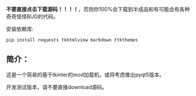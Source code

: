 **不要直接点击下载源码！！！！**，否则你100%会下载到半成品和有可能会有各种奇奇怪怪BUG的代码。

安装依赖库:

    pip install requests tkhtmlview markdown ttkthemes

## 简介：
这是一个简易的基于tkinter的mod加载机，或将考虑推出pyqt5版本。

开发测试版本，请不要直接download源码。
